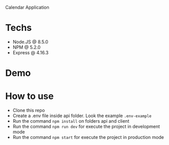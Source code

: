 Calendar Application

# Techs 
- Node.JS @ 8.5.0
- NPM @ 5.2.0
- Express @ 4.16.3

# Demo 


# How to use
- Clone this repo
- Create a .env file inside api folder. Look the example `.env-example`
- Run the command `npm install` on folders api and client
- Run the command `npm run dev` for execute the project in development mode
- Run the command `npm start` for execute the project in production mode